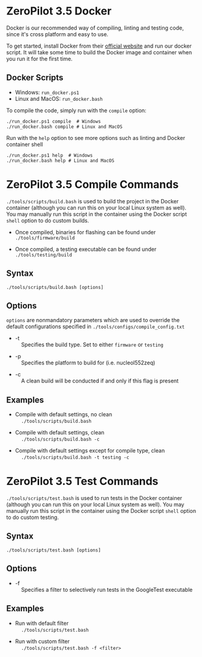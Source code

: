 # ZeroPilot 3.5 Docker

Docker is our recommended way of compiling, linting and testing code, since it's cross platform and easy to use.

To get started, install Docker from their [official website](https://docs.docker.com/get-docker/) and run our docker script. It will take some time to build the Docker image and container when you run it for the first time.

## Docker Scripts
- Windows: `run_docker.ps1`
- Linux and MacOS: `run_docker.bash`

To compile the code, simply run with the `compile` option:
```
./run_docker.ps1 compile  # Windows
./run_docker.bash compile # Linux and MacOS
```

Run with the `help` option to see more options such as linting and Docker container shell
```
./run_docker.ps1 help  # Windows
./run_docker.bash help # Linux and MacOS
```

# ZeroPilot 3.5 Compile Commands

`./tools/scripts/build.bash` is used to build the project in the Docker container (although you can run this on your local Linux system as well). You may manually run this script in the container using the Docker script `shell` option to do custom builds.

- Once compiled, binaries for flashing can be found under `./tools/firmware/build`

- Once compiled, a testing executable can be found under `./tools/testing/build`

## Syntax

```
./tools/scripts/build.bash [options]
```

## Options

`options` are nonmandatory parameters which are used to override the default configurations specified in `./tools/configs/compile_config.txt`

- -t <br> &nbsp;&nbsp;&nbsp;&nbsp;Specifies the build type. Set to either `firmware` or `testing`

- -p <br> &nbsp;&nbsp;&nbsp;&nbsp;Specifies the platform to build for (i.e. nucleol552zeq)

- -c <br> &nbsp;&nbsp;&nbsp;&nbsp;A clean build will be conducted if and only if this flag is present

## Examples

- Compile with default settings, no clean <br> &nbsp;&nbsp;&nbsp;&nbsp;`./tools/scripts/build.bash`

- Compile with default settings, clean <br> &nbsp;&nbsp;&nbsp;&nbsp;`./tools/scripts/build.bash -c`

- Compile with default settings except for compile type, clean <br> &nbsp;&nbsp;&nbsp;&nbsp;`./tools/scripts/build.bash -t testing -c`

# ZeroPilot 3.5 Test Commands

`./tools/scripts/test.bash` is used to run tests in the Docker container (although you can run this on your local Linux system as well). You may manually run this script in the container using the Docker script `shell` option to do custom testing.

## Syntax

```
./tools/scripts/test.bash [options]
```

## Options

- -f <br> &nbsp;&nbsp;&nbsp;&nbsp;Specifies a filter to selectively run tests in the GoogleTest executable

## Examples

- Run with default filter <br> &nbsp;&nbsp;&nbsp;&nbsp;`./tools/scripts/test.bash`

- Run with custom filter <br> &nbsp;&nbsp;&nbsp;&nbsp;`./tools/scripts/test.bash -f <filter>`
